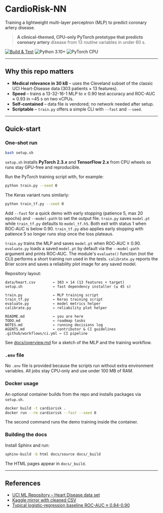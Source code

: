 <!-- markdownlint-disable MD013 -->
# CardioRisk-NN

Training a lightweight multi-layer perceptron (MLP) to predict coronary artery
disease.

> **A clinical-themed, CPU-only PyTorch prototype that predicts coronary artery**
> disease from 13 routine variables in under 60 s.

[![Build & Test][ci-badge]][ci-link]
![Python 3.10+](https://img.shields.io/badge/python-3.10%2B-blue)
![PyTorch CPU](https://img.shields.io/badge/PyTorch-2.3%20CPU-lightgrey)

---

## Why this repo matters

* **Medical relevance in 30 kB** – uses the Cleveland subset of the classic UCI
  Heart-Disease data (303 patients × 13 features).
* **Speed** – trains a 13-32-16-1 MLP to ≥ 0.90 test accuracy and ROC-AUC ≈
  0.93 in ~45 s on two vCPUs.
* **Self-contained** – data file is vendored; no network needed after setup.
* **Scriptable** – `train.py` offers a simple CLI with `--fast` and `--seed`.

---

## Quick-start

### One-shot run

```bash
bash setup.sh
```

`setup.sh` installs **PyTorch 2.3.x** and **TensorFlow 2.x** from CPU wheels so
runs stay GPU-free and reproducible.

Run the PyTorch training script with, for example:

```bash
python train.py --seed 0
```

The Keras variant runs similarly:

```bash
python train_tf.py --seed 0
```

Add `--fast` for a quick demo with early stopping (patience 5, max 20 epochs)
and `--model-path` to set the output file.
`train.py` saves `model.pt` while `train_tf.py` defaults to `model_tf.h5`. Both
exit with status 1 when ROC‑AUC is below 0.90.
`train_tf.py` also applies early stopping with patience 5 so longer runs stop
once the loss plateaus.

`train.py` trains the MLP and saves `model.pt` when ROC‑AUC ≥ 0.90.
`evaluate.py` loads a saved `model.pt` by default via the `--model-path`
argument and prints ROC‑AUC. The module's `evaluate()` function (not the CLI)
performs a short training run used in the tests.
`calibrate.py` reports the Brier score and saves a reliability plot image for
any saved model.

Repository layout:

```text
data/heart.csv        ← 303 × 14 (13 features + target)
setup.sh              ← fast dependency installer (≤ 45 s)

train.py              ← MLP training script
train_tf.py           ← Keras training script
evaluate.py           ← model metrics helper
calibrate.py          ← reliability plot helper

README.md             ← you are here
TODO.md               ← roadmap tasks
NOTES.md              ← running decisions log
AGENTS.md             ← contributor & CI guidelines
.github/workflows/ci.yml ← CI pipeline
```

See [docs/overview.md](docs/overview.md) for a sketch of the MLP and
the training workflow.

### `.env` file

No `.env` file is provided because the scripts run without extra
environment variables. All jobs stay CPU‑only and use under 100 MB of RAM.

### Docker usage

An optional container builds from the repo and installs packages via
`setup.sh`.

```bash
docker build -t cardiorisk .
docker run --rm cardiorisk --fast --seed 0
```

The second command runs the demo training inside the container.

### Building the docs

Install Sphinx and run:

```bash
sphinx-build -b html docs/source docs/_build
```

The HTML pages appear in `docs/_build`.

---

## References

* [UCI ML Repository – Heart Disease data set](https://archive.ics.uci.edu)
* [Kaggle mirror with cleaned CSV](https://kaggle.com)
* [Typical logistic-regression baseline ROC-AUC ≈ 0.84-0.90](
  https://www.ncbi.nlm.nih.gov/pmc/)

[ci-badge]:
  https://img.shields.io/github/actions/workflow/status/example/CardioRisk-NN/ci.yml?branch=main
[ci-link]: https://github.com/example
